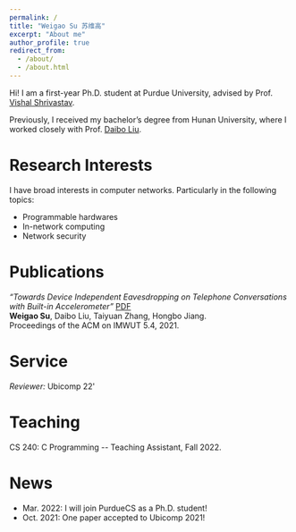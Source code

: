 ```yaml
---
permalink: /
title: "Weigao Su 苏维高"
excerpt: "About me"
author_profile: true
redirect_from: 
  - /about/
  - /about.html
---
```


Hi! I am a first-year Ph.D. student at Purdue University, advised by Prof. [Vishal Shrivastav](https://web.ics.purdue.edu/~vshriva/).
<!-- and co-advised by Prof. [Chunyi Peng](https://www.cs.purdue.edu/homes/chunyi/).  -->
Previously, I received my bachelor’s degree from Hunan University, where I worked closely with Prof. [Daibo Liu](https://sites.google.com/site/dbliuuestc/). 
<!-- This is my [CV](https://github.com/wegul/wegul/raw/main/files/weigaosu_CV.pdf). -->

<!-- *I will join Purdue University in 2022Fall for Ph.D. study. Boiler Up!!!* -->




Research Interests
======
I have broad interests in computer networks. Particularly in the following topics:   
- Programmable hardwares  
- In-network computing
- Network security  

<!-- I also have keen appetite for many other areas. Check my [personal insights](https://wegul.github.io/wegul/year-archive/) of some recent works and feel free to leave a message, I would be more than happy to share my thoughts. -->

Publications
======
*“Towards Device Independent Eavesdropping on Telephone Conversations with Built-in Accelerometer”*  [PDF](https://dl.acm.org/doi/abs/10.1145/3494969)  
**Weigao Su**, Daibo Liu, Taiyuan Zhang, Hongbo Jiang.  
Proceedings of the ACM on IMWUT 5.4, 2021.


<!-- Current Project
======  
*Optimizing Video Streaming for High-speed Rails*  
- Modeled TCP measurements in high speed rails to disclose the root cause of network degradation.
- Researched LTE behavior with worsened channel quality.
- Revisited current ABR strategies to show the underlying  deficiency.
- Designed a crowdsourcing-based video delivery framework to ensure QoE for passengers on HSR. -->

Service
=======
*Reviewer:* Ubicomp 22'


Teaching
=========
CS 240: C Programming -- Teaching Assistant, Fall 2022.

<!-- CS 536: Data Communication And Computer Networkss -- Teaching Assistant, Spring 2023 (Pending). -->



News  
======
* Mar. 2022: I will join PurdueCS as a Ph.D. student!  
* Oct. 2021: One paper accepted to Ubicomp 2021!  

<!-- * Aug. 2021: I received a second prize in [National College Student Information Security Contest](http://www.ciscn.cn/)!   -->
<!-- * Sept. 2020: Our team won multiple national prizes in [RoboMaster 2020](https://www.robomaster.com/en-US/robo/overview?djifrom=nav)! -->
<!-- * Jul. 2020: I joined Networking and Smarting Sensing Systems research group as a research assistant. -->
<!-- * Dec. 2019: I won a provincial outstanding winner and a national second prize in [FILTRP Public Speaking Contest](https://uchallenge.unipus.cn/2021/news/)! -->
